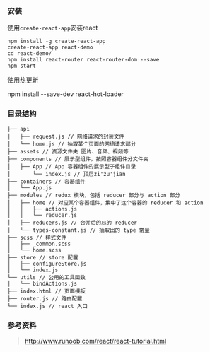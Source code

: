 ### 安装

使用`create-react-app`安装react

```
npm install -g create-react-app
create-react-app react-demo
cd react-demo/
npm install react-router react-router-dom --save
npm start
```

使用热更新

npm install --save-dev react-hot-loader

### 目录结构

```
├── api
│   ├── request.js // 网络请求的封装文件
│   └── home.js // 抽取某个页面的网络请求部分
├── assets // 资源文件夹 图片、音频、视频等
├── components // 展示型组件，按照容器组件分文件夹
│   ├── App // App 容器组件的展示型子组件目录
│       └── index.js // 顶层zi'zu'jian
├── containers // 容器组件
│   └── App.js
├── modules // redux 模块，包括 reducer 部分与 action 部分
│   ├── home // 对应某个容器组件，集中了这个容器的 reducer 和 action
│   │   ├── actions.js
│   │   └── reducer.js
│   ├── reducers.js // 合并后的总的 reducer
│   └── types-constant.js // 抽取出的 type 常量
├── scss // 样式文件
│   ├── _common.scss
│   └── home.scss
├── store // store 配置
│   ├── configureStore.js
│   └── index.js
└── utils // 公用的工具函数
│   └── bindActions.js
├── index.html // 页面模板
├── router.js // 路由配置
└── index.js // react 入口
```



### 参考资料

> http://www.runoob.com/react/react-tutorial.html